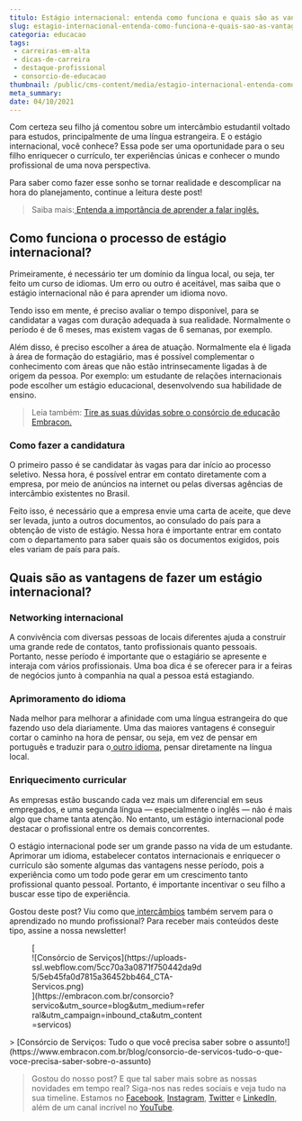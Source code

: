 ```yaml
---
titulo: Estágio internacional: entenda como funciona e quais são as vantagens
slug: estagio-internacional-entenda-como-funciona-e-quais-sao-as-vantagens
categoria: educacao
tags:
 - carreiras-em-alta
 - dicas-de-carreira
 - destaque-profissional
 - consorcio-de-educacao
thumbnail: /public/cms-content/media/estagio-internacional-entenda-como-funciona-e-quais-sao-as-vantagens.jpeg
meta_summary: 
date: 04/10/2021
---
```

Com certeza seu filho já comentou sobre um intercâmbio estudantil voltado para estudos, principalmente de uma língua estrangeira. E o estágio internacional, você conhece? Essa pode ser uma oportunidade para o seu filho enriquecer o currículo, ter experiências únicas e conhecer o mundo profissional de uma nova perspectiva.

Para saber como fazer esse sonho se tornar realidade e descomplicar na hora do planejamento, continue a leitura deste post!

> Saiba mais:[ Entenda a importância de aprender a falar inglês.](https://www.embracon.com.br/blog/entenda-a-importancia-de-aprender-a-falar-ingles)

Como funciona o processo de estágio internacional?
--------------------------------------------------

Primeiramente, é necessário ter um domínio da língua local, ou seja, ter feito um curso de idiomas. Um erro ou outro é aceitável, mas saiba que o estágio internacional não é para aprender um idioma novo.

Tendo isso em mente, é preciso avaliar o tempo disponível, para se candidatar a vagas com duração adequada à sua realidade. Normalmente o período é de 6 meses, mas existem vagas de 6 semanas, por exemplo.

Além disso, é preciso escolher a área de atuação. Normalmente ela é ligada à área de formação do estagiário, mas é possível complementar o conhecimento com áreas que não estão intrinsecamente ligadas à de origem da pessoa. Por exemplo: um estudante de relações internacionais pode escolher um estágio educacional, desenvolvendo sua habilidade de ensino.

> Leia também: [Tire as suas dúvidas sobre o consórcio de educação Embracon.](https://www.embracon.com.br/blog/tire-as-suas-duvidas-sobre-o-consorcio-de-educacao-embracon)

### Como fazer a candidatura

O primeiro passo é se candidatar às vagas para dar início ao processo seletivo. Nessa hora, é possível entrar em contato diretamente com a empresa, por meio de anúncios na internet ou pelas diversas agências de intercâmbio existentes no Brasil.

Feito isso, é necessário que a empresa envie uma carta de aceite, que deve ser levada, junto a outros documentos, ao consulado do país para a obtenção de visto de estágio. Nessa hora é importante entrar em contato com o departamento para saber quais são os documentos exigidos, pois eles variam de país para país.

Quais são as vantagens de fazer um estágio internacional?
---------------------------------------------------------

### Networking internacional

A convivência com diversas pessoas de locais diferentes ajuda a construir uma grande rede de contatos, tanto profissionais quanto pessoais. Portanto, nesse período é importante que o estagiário se apresente e interaja com vários profissionais. Uma boa dica é se oferecer para ir a feiras de negócios junto à companhia na qual a pessoa está estagiando.

### Aprimoramento do idioma

Nada melhor para melhorar a afinidade com uma língua estrangeira do que fazendo uso dela diariamente. Uma das maiores vantagens é conseguir cortar o caminho na hora de pensar, ou seja, em vez de pensar em português e traduzir para o[ outro idioma](https://www.embracon.com.br/blog/entenda-quais-sao-as-vantagens-de-aprender-mandarim), pensar diretamente na língua local.

### Enriquecimento curricular

As empresas estão buscando cada vez mais um diferencial em seus empregados, e uma segunda língua — especialmente o inglês — não é mais algo que chame tanta atenção. No entanto, um estágio internacional pode destacar o profissional entre os demais concorrentes.

O estágio internacional pode ser um grande passo na vida de um estudante. Aprimorar um idioma, estabelecer contatos internacionais e enriquecer o currículo são somente algumas das vantagens nesse período, pois a experiência como um todo pode gerar em um crescimento tanto profissional quanto pessoal. Portanto, é importante incentivar o seu filho a buscar esse tipo de experiência.

Gostou deste post? Viu como que[ intercâmbios](https://www.embracon.com.br/blog/por-que-fazer-um-intercambio-veja-7-bons-motivos) também servem para o aprendizado no mundo profissional? Para receber mais conteúdos deste tipo, assine a nossa newsletter!

<figure class="w-richtext-figure-type-image w-richtext-align-center" style="max-width:310px">[<div>![Consórcio de Serviços](https://uploads-ssl.webflow.com/5cc70a3a0871f750442da9d5/5eb45fa0d7815a36452bb464_CTA-Servicos.png)</div>](https://embracon.com.br/consorcio?servico&utm_source=blog&utm_medium=referral&utm_campaign=inbound_cta&utm_content=servicos)</figure>> [Consórcio de Serviços: Tudo o que você precisa saber sobre o assunto!](https://www.embracon.com.br/blog/consorcio-de-servicos-tudo-o-que-voce-precisa-saber-sobre-o-assunto)

> Gostou do nosso post? E que tal saber mais sobre as nossas novidades em tempo real? Siga-nos nas redes sociais e veja tudo na sua timeline. Estamos no [Facebook](https://www.facebook.com/embracon/), [Instagram](https://www.instagram.com/embraconoficial/), [Twitter](https://twitter.com/embracon) e [LinkedIn](https://www.linkedin.com/company/1018875/), além de um canal incrível no [YouTube](https://www.youtube.com/channel/UCL-Y0mv9zc73Iek48NLUBzQ).
